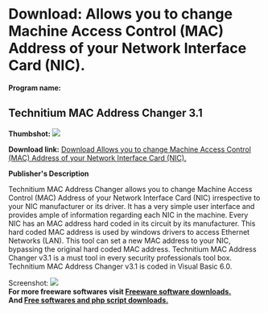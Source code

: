 # Download: Allows you to change Machine Access Control (MAC) Address of your Network Interface Card (NIC).

**Program name:**

## Technitium MAC Address Changer 3.1

  
**Thumbshot:** ![](http://www.freewarefiles.com/screenshot/mac_changer_v3.1_md.gif)   
  
**Download link:** [Download Allows you to change Machine Access Control (MAC) Address of your Network Interface Card (NIC).](http://freesoftwares.boysofts.com/Technitium-MAC-Address-Changer_program_21782.html)  
  


**Publisher's Description**  
  


Technitium MAC Address Changer allows you to change Machine Access Control (MAC) Address of your Network Interface Card (NIC) irrespective to your NIC manufacturer or its driver. It has a very simple user interface and provides ample of information regarding each NIC in the machine. Every NIC has an MAC address hard coded in its circuit by its manufacturer. This hard coded MAC address is used by windows drivers to access Ethernet Networks (LAN). This tool can set a new MAC address to your NIC, bypassing the original hard coded MAC address. Technitium MAC Address Changer v3.1 is a must tool in every security professionals tool box. Technitium MAC Address Changer v3.1 is coded in Visual Basic 6.0. 

  
  
Screenshot: ![](http://www.freewarefiles.com/screenshot/mac_changer_v3.1.gif)   
**For more freeware softwares visit [Freeware software downloads.](http://freesoftwares.boysofts.com/)**   
**And [Free softwares and php script downloads.](http://www.boysofts.com/)**
